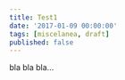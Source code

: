 ```yaml
---
title: Test1
date: '2017-01-09 00:00:00'
tags: [miscelanea, draft]
published: false
---
```


bla bla bla...
